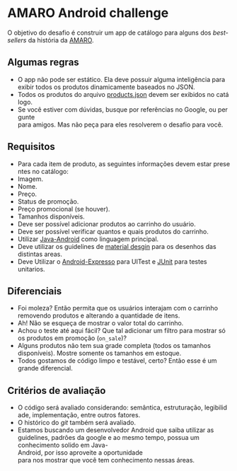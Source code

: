 # AMARO Android challenge
O objetivo do desafio é construir um app de catálogo para alguns dos *best-sellers* da história da [AMARO](https://amaro.com/).

## Algumas regras
* O app não pode ser estático. Ela deve possuir alguma inteligência para exibir todos os produtos dinamicamente baseados no JSON.
* Todos os produtos do arquivo [products.json](https://github.com/amarofashion/mobile-ios-challenge/blob/master/products.json) devem ser exibidos no catálogo.
* Se você estiver com dúvidas, busque por referências no Google, ou pergunte para amigos. Mas não peça para eles resolverem o desafio para você.

## Requisitos
* Para cada item de produto, as seguintes informações devem estar presentes no catálogo:
 * Imagem.
 * Nome.
 * Preço.
 * Status de promoção.
 * Preço promocional (se houver).
 * Tamanhos disponíveis.
* Deve ser possível adicionar produtos ao carrinho do usuário.
* Deve ser possível verificar quantos e quais produtos do carrinho.
* Utilizar [Java-Android](https://developer.android.com/about/versions/nougat/android-7.0.html) como linguagem principal.
* Deve utilizar os guidelines de [material desgin](https://getmdl.io/components/index.html) para os desenhos das distintas areas.
* Deve Utilizar o [Android-Expresso](https://google.github.io/android-testing-support-library/docs/espresso/) para UITest e [JUnit](https://developer.android.com/studio/test/index.html) para testes unitarios.

## Diferenciais
* Foi moleza? Então permita que os usuários interajam com o carrinho removendo produtos e alterando a quantidade de itens.
* Ah! Não se esqueça de mostrar o valor total do carrinho.
* Achou o teste até aqui fácil? Que tal adicionar um filtro para mostrar só os produtos em promoção (`on_sale`)?
* Alguns produtos não tem sua grade completa (todos os tamanhos disponíveis). Mostre somente os tamanhos em estoque.
* Todos gostamos de código limpo e testável, certo? Então esse é um grande diferencial.

## Critérios de avaliação
* O código será avaliado considerando: semântica, estruturação, legibilidade, implementação, entre outros fatores.
* O histórico do *git* também será avaliado.
* Estamos buscando um desenvolvedor Android que saiba utilizar as guidelines, padrões da google e ao mesmo tempo, possua um conhecimento solido em Java-Android, por isso aproveite a oportunidade para nos mostrar que você tem conhecimento nessas áreas.
